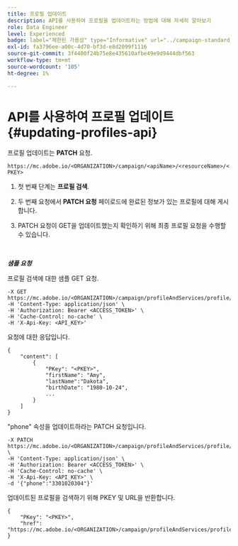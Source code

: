 ```yaml
---
title: 프로필 업데이트
description: API를 사용하여 프로필을 업데이트하는 방법에 대해 자세히 알아보기
role: Data Engineer
level: Experienced
badge: label="제한된 가용성" type="Informative" url="../campaign-standard-migration-home.md" tooltip="마이그레이션된 사용자 Campaign Standard으로 제한됨"
exl-id: fa3796ee-a00c-4d70-bf3d-e8d2099f1116
source-git-commit: 3f4400f24b75e8e435610afbe49e9d9444dbf563
workflow-type: tm+mt
source-wordcount: '105'
ht-degree: 1%

---
```


# API를 사용하여 프로필 업데이트{#updating-profiles-api}

프로필 업데이트는 **PATCH** 요청.

`https://mc.adobe.io/<ORGANIZATION>/campaign/<apiName>/<resourceName>/<PKEY>`

1. 첫 번째 단계는 **프로필 검색**.

1. 두 번째 요청에서 **PATCH 요청** 페이로드에 완료된 정보가 있는 프로필에 대해 게시합니다.

1. PATCH 요청이 GET을 업데이트했는지 확인하기 위해 최종 프로필 요청을 수행할 수 있습니다.

<br/>

***샘플 요청***

프로필 검색에 대한 샘플 GET 요청.

```
-X GET https://mc.adobe.io/<ORGANIZATION>/campaign/profileAndServices/profile/<PKEY>\
-H 'Content-Type: application/json' \
-H 'Authorization: Bearer <ACCESS_TOKEN>' \
-H 'Cache-Control: no-cache' \
-H 'X-Api-Key: <API_KEY>'
```

요청에 대한 응답입니다.

```
{
    "content": [
        {
            "PKey": "<PKEY>",
            "firstName": "Amy",
            "lastName":"Dakota",
            "birthDate": "1980-10-24",
            ...
        }
    ]
}
```

&quot;phone&quot; 속성을 업데이트하라는 PATCH 요청입니다.

```
-X PATCH https://mc.adobe.io/<ORGANIZATION>/campaign/profileAndServices/profile/<PKEY> \
-H 'Content-Type: application/json' \
-H 'Authorization: Bearer <ACCESS_TOKEN>' \
-H 'Cache-Control: no-cache' \
-H 'X-Api-Key: <API_KEY>' \
-d '{"phone":"3301020304"}'
```

업데이트된 프로필을 검색하기 위해 PKEY 및 URL을 반환합니다.

```
{
    "PKey": "<PKEY>",
    "href": "https://mc.adobe.io/<ORGANIZATION>/campaign/profileAndServices/profile/@2v1dr3ZKJveMDhAdh0MPnh9hNQQ93qb7AW6BNVVKknjwXvTZRBAgUqz1SNcB4ZndgjqOofx3BwBZYBftlmObISoM3rs"
}
```
